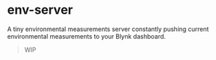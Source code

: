 # env-server
A tiny environmental measurements server constantly pushing current environmental measurements to your Blynk dashboard.

> WIP
